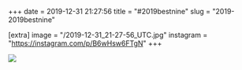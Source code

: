 +++
date = 2019-12-31 21:27:56
title = "#2019bestnine"
slug = "2019-2019bestnine"

[extra]
image = "/2019-12-31_21-27-56_UTC.jpg"
instagram = "https://instagram.com/p/B6wHsw6FTgN"
+++

<img src="/2019-12-31_21-27-56_UTC.jpg" />
